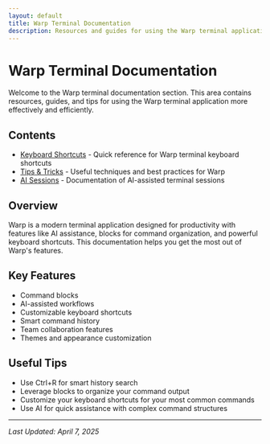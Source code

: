 ```yaml
---
layout: default
title: Warp Terminal Documentation
description: Resources and guides for using the Warp terminal application
---
```


# Warp Terminal Documentation

Welcome to the Warp terminal documentation section. This area contains resources, guides, and tips for using the Warp terminal application more effectively and efficiently.

## Contents

- [Keyboard Shortcuts](/documentation-projects/warp/keyboard-shortcuts/) - Quick reference for Warp terminal keyboard shortcuts
- [Tips & Tricks](/documentation-projects/warp/tips-tricks/) - Useful techniques and best practices for Warp
- [AI Sessions](/documentation-projects/warp/ai-sessions/) - Documentation of AI-assisted terminal sessions

## Overview

Warp is a modern terminal application designed for productivity with features like AI assistance, blocks for command organization, and powerful keyboard shortcuts. This documentation helps you get the most out of Warp's features.

## Key Features

- Command blocks
- AI-assisted workflows
- Customizable keyboard shortcuts
- Smart command history
- Team collaboration features
- Themes and appearance customization

## Useful Tips

- Use Ctrl+R for smart history search
- Leverage blocks to organize your command output
- Customize your keyboard shortcuts for your most common commands
- Use AI for quick assistance with complex command structures

---

*Last Updated: April 7, 2025*

